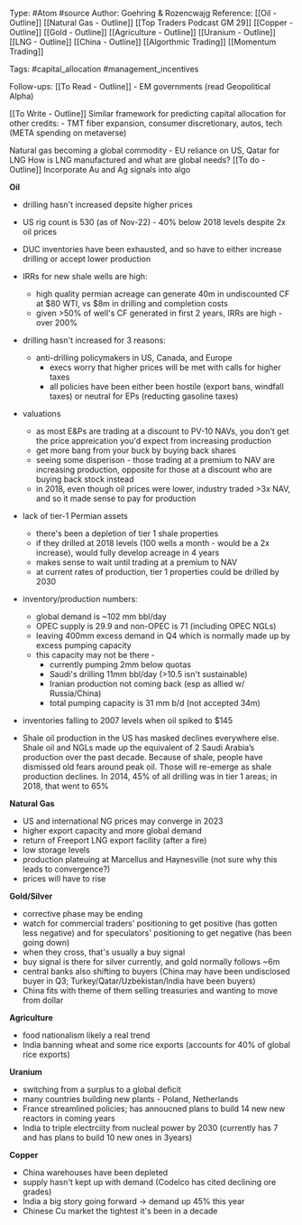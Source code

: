 Type: #Atom #source 
Author: Goehring & Rozencwajg
Reference: [[Oil - Outline]] [[Natural Gas - Outline]]
[[Top Traders Podcast GM 29]]
[[Copper - Outline]]
[[Gold - Outline]]
[[Agriculture - Outline]]
[[Uranium - Outline]]
[[LNG - Outline]]
[[China - Outline]]
[[Algorthmic Trading]] [[Momentum Trading]] 

Tags: #capital_allocation #management_incentives

Follow-ups:
[[To Read - Outline]]
	- EM governments (read Geopolitical Alpha)

[[To Write - Outline]]
Similar framework for predicting capital allocation for other credits:
	- TMT fiber expansion, consumer discretionary, autos, tech (META spending on metaverse)

Natural gas becoming a global commodity
	- EU reliance on US, Qatar for LNG
How is LNG manufactured and what are global needs?
[[To do - Outline]]
Incorporate Au and Ag signals into algo


**Oil**

-   drilling hasn't increased depsite higher prices
-   US rig count is 530 (as of Nov-22) - 40% below 2018 levels despite 2x oil prices
-   DUC inventories have been exhausted, and so have to either increase drilling or accept lower production
-   IRRs for new shale wells are high:

	-   high quality permian acreage can generate 40m in undiscounted CF at $80 WTI, vs $8m in drilling and completion costs
	-   given >50% of well's CF generated in first 2 years, IRRs are high - over 200%

-   drilling hasn't increased for 3 reasons:
	-   anti-drilling policymakers in US, Canada, and Europe
		-   execs worry that higher prices will be met with calls for higher taxes
		-   all policies have been either been hostile (export bans, windfall taxes) or neutral for EPs (reducting gasoline taxes)

-   valuations
	-   as most E&Ps are trading at a discount to PV-10 NAVs, you don't get the price appreication you'd expect from increasing production
	-   get more bang from your buck by buying back shares
	-   seeing some disperison - those trading at a premium to NAV are increasing production, opposite for those at a discount who are buying back stock instead
	-   in 2018, even though oil prices were lower, industry traded >3x NAV, and so it made sense to pay for production

-   lack of tier-1 Permian assets
	-   there's been a depletion of tier 1 shale properties
	-   if they drilled at 2018 levels (100 wells a month - would be a 2x increase), would fully develop acreage in 4 years
	-   makes sense to wait until trading at a premium to NAV
	-   at current rates of production, tier 1 properties could be drilled by 2030 

-   inventory/production numbers:
	-   global demand is ~102 mm bbl/day
	-   OPEC supply is 29.9 and non-OPEC is 71 (including OPEC NGLs)
	-   leaving 400mm excess demand in Q4 which is normally made up by excess pumping capacity
	-   this capacity may not be there - 
		-   currently pumping 2mm below quotas 
		-   Saudi's drilling 11mm bbl/day (>10.5 isn't sustainable)
		-   Iranian production not coming back (esp as allied w/ Russia/China)
		-   total pumping capacity is 31 mm b/d (not accepted 34m)

-   inventories falling to 2007 levels when oil spiked to $145
- Shale oil production in the US has masked declines everywhere else. Shale oil and NGLs made up the equivalent of 2 Saudi Arabia’s production over the past decade. Because of shale, people have dismissed old fears around peak oil. Those will re-emerge as shale production declines. In 2014, 45% of all drilling was in tier 1 areas; in 2018, that went to 65%

**Natural Gas**

-   US and international NG prices may converge in 2023
-   higher export capacity and more global demand
-   return of Freeport LNG export facility (after a fire)
-   low storage levels
-   production plateuing at Marcellus and Haynesville (not sure why this leads to convergence?)
-   prices will have to rise

**Gold/Silver**

-   corrective phase may be ending
-   watch for commercial traders' positioning to get positive (has gotten less negative) and for speculators' positioning to get negative (has been going down)
-   when they cross, that's usually a buy signal
-   buy signal is there for silver currently, and gold normally follows ~6m
-   central banks also shifting to buyers (China may have been undisclosed buyer in Q3; Turkey/Qatar/Uzbekistan/India have been buyers)
-   China fits with theme of them selling treasuries and wanting to move from dollar
 

**Agriculture**
-   food nationalism likely a real trend
-   India banning wheat and some rice exports (accounts for 40% of global rice exports)

  **Uranium**
-   switching from a surplus to a global deficit
-   many countries building new plants - Poland, Netherlands
-   France streamlined policies; has annoucned plans to build 14 new new reactors in coming years
-   India to triple electrciity from nucleal power by 2030 (currently has 7 and has plans to build 10 new ones in 3years)

**Copper**  

-   China warehouses have been depleted
-   supply hasn't kept up with demand (Codelco has cited declining ore grades)
-   India a big story going forward -> demand up 45% this year 
-   Chinese Cu market the tightest it's been in a decade